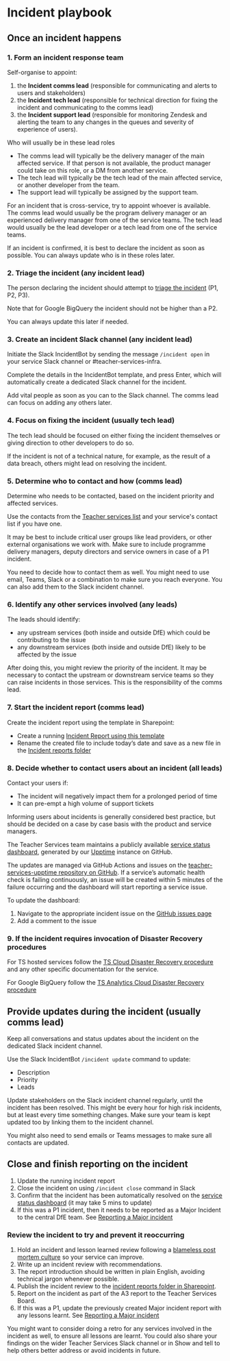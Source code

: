 # Incident playbook

## Once an incident happens

### 1. Form an incident response team

Self-organise to appoint:

1.  the **Incident comms lead**
    (responsible for communicating and alerts to users and stakeholders)
2.  the **Incident tech lead**
    (responsible for technical direction for fixing the incident and communicating to the comms lead)
3. the **Incident support lead**
    (responsible for monitoring Zendesk and alerting the team to any changes in the queues and severity of experience of users).

Who will usually be in these lead roles
- The comms lead will typically be the delivery manager of the main affected service. If that person is not available, the product manager could take on this role, or a DM from another service.
- The tech lead will typically be the tech lead of the main affected service, or another developer from the team.
- The support lead will typically be assigned by the support team.

For an incident that is cross-service, try to appoint whoever is available. The comms lead would usually be the program delivery manager or an experienced delivery manager from one of the service teams. The tech lead would usually be the lead developer or a tech lead from one of the service teams. 

If an incident is confirmed, it is best to declare the incident as soon as possible. You can always update who is in these roles later.

### 2. Triage the incident (any incident lead)

The person declaring the incident should attempt to [triage the incident](/operating-a-service/how-to-categorise-technical-incidents.html) (P1, P2, P3).

Note that for Google BigQuery the incident should not be higher than a P2.

You can always update this later if needed.

### 3. Create an incident Slack channel (any incident lead)

Initiate the Slack IncidentBot by sending the message `/incident open` in your service Slack channel or #teacher-services-infra.

Complete the details in the IncidentBot template, and press Enter, which will automatically create a dedicated Slack channel for the incident.

Add vital people as soon as you can to the Slack channel. The comms lead can focus on adding any others later.

### 4. Focus on fixing the incident (usually tech lead)

The tech lead should be focused on either fixing the incident themselves or giving direction to other developers to do so.

If the incident is not of a technical nature, for example, as the result of a data breach, others might lead on resolving the incident.

### 5. Determine who to contact and how (comms lead)

Determine who needs to be contacted, based on the incident priority and affected services. 

Use the contacts from the [Teacher services list](https://educationgovuk.sharepoint.com.mcas.ms/sites/teacher-services-infrastructure/Lists/Teacher%20services%20list/AllItems.aspx) and your service's contact list if you have one.

It may be best to include critical user groups like lead providers, or other external organisations we work with. Make sure to include programme delivery managers, deputy directors and service owners in case of a P1 incident.

You need to decide how to contact them as well. You might need to use email, Teams, Slack or a combination to make sure you reach everyone. You can also add them to the Slack incident channel. 

### 6. Identify any other services involved (any leads)

The leads should identify:

- any upstream services (both inside and outside DfE) which could be contributing to the issue
- any downstream services (both inside and outside DfE) likely to be affected by the issue

After doing this, you might review the priority of the incident. It may be necessary to contact the upstream or downstream service teams so they can raise incidents in those services. This is the responsibility of the comms lead. 

### 7. Start the incident report (comms lead)

Create the incident report using the template in Sharepoint:

- Create a running [Incident Report using this template](https://educationgovuk.sharepoint.com/:w:/r/sites/TeacherServices/Shared%20Documents/Incidents/Incident%20report%20template.docx?d=w492d660483b642d3ba573293b133ff1c&csf=1&web=1&e=mW0xQJ)
- Rename the created file to include today’s date and save as a new file in the [Incident reports folder](https://educationgovuk.sharepoint.com/:f:/r/sites/TeacherServices/Shared%20Documents/Incidents/Reports?csf=1&web=1&e=IgTclP)

### 8. Decide whether to contact users about an incident (all leads)

Contact your users if:

* The incident will negatively impact them for a prolonged period of time
* It can pre-empt a high volume of support tickets

Informing users about incidents is generally considered best practice, but should be decided on a case by case basis with the product and service managers.

The Teacher Services team maintains a publicly available [service status dashboard](https://teacher-services-status.education.gov.uk/), generated by our [Upptime](https://github.com/DFE-Digital/teacher-services-upptime) instance on GitHub.

The updates are managed via GitHub Actions and issues on the [teacher-services-upptime repository on GitHub](https://github.com/DFE-Digital/teacher-services-upptime). If a service’s automatic health check is failing continuously, an issue will be created within 5 minutes of the failure occurring and the dashboard will start reporting a service issue.

To update the dashboard:

1. Navigate to the appropriate incident issue on the [GitHub issues page](https://github.com/DFE-Digital/teacher-services-upptime/issues)
2. Add a comment to the issue

### 9. If the incident requires invocation of Disaster Recovery procedures

For TS hosted services follow the [TS Cloud Disaster Recovery procedure](https://github.com/DFE-Digital/teacher-services-cloud/blob/main/documentation/disaster-recovery.md) and any other specific documentation for the service.

For Google BigQuery follow the [TS Analytics Cloud Disaster Recovery procedure](https://github.com/DFE-Digital/teacher-services-analytics-cloud/blob/main/documentation/disaster-recovery.md)

## Provide updates during the incident (usually comms lead)

Keep all conversations and status updates about the incident on the dedicated Slack incident channel.

Use the Slack IncidentBot `/incident update` command to update:

- Description
- Priority
- Leads

Update stakeholders on the Slack incident channel regularly, until the incident has been resolved. This might be every hour for high risk incidents, but at least every time something changes. Make sure your team is kept updated too by linking them to the incident channel.

You might also need to send emails or Teams messages to make sure all contacts are updated.

## Close and finish reporting on the incident

1. Update the running incident report
2. Close the incident on using `/incident close` command in Slack
3. Confirm that the incident has been automatically resolved on the [service status dashboard](https://teacher-services-status.education.gov.uk/) (it may take 5 mins to update)
4. If this was a P1 incident, then it needs to be reported as a Major Incident to the central DfE team. See [Reporting a Major incident](https://educationgovuk.sharepoint.com/:w:/r/sites/TeacherServices/Shared%20Documents/Incidents/Reporting%20an%20Incident%20as%20a%20Major%20Incident.docx?d=w20b0829dd7884ecf8db8ea587d416fb6&csf=1&web=1&e=nyb9tL)

### Review the incident to try and prevent it reoccurring

1. Hold an incident and lesson learned review following a [blameless post mortem culture](https://codeascraft.com/2012/05/22/blameless-postmortems/) so your service can improve.
  1. Write up an incident review with recommendations.
  2. The report introduction should be written in plain English, avoiding technical jargon whenever possible.
2. Publish the incident review to the [incident reports folder in Sharepoint](https://educationgovuk.sharepoint.com/:f:/r/sites/TeacherServices/Shared%20Documents/Incidents/Reports?csf=1&web=1&e=IgTclP).
3. Report on the incident as part of the A3 report to the Teacher Services Board.
4. If this was a P1, update the previously created Major incident report with any lessons learnt. See [Reporting a Major incident](https://educationgovuk.sharepoint.com/:w:/r/sites/TeacherServices/Shared%20Documents/Incidents/Reporting%20an%20Incident%20as%20a%20Major%20Incident.docx?d=w20b0829dd7884ecf8db8ea587d416fb6&csf=1&web=1&e=nyb9tL)

You might want to consider doing a retro for any services involved in the incident as well, to ensure all lessons are learnt. You could also share your findings on the wider Teacher Services Slack channel or in Show and tell to help others better address or avoid incidents in future.
